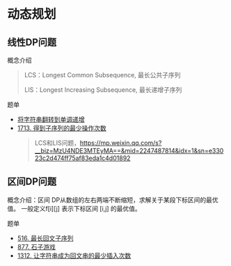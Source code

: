 # 动态规划

## 线性DP问题

概念介绍
> LCS：Longest Common Subsequence, 最长公共子序列
> 
> LIS：Longest Increasing Subsequence, 最长递增子序列

题单
- [将字符串翻转到单调递增](https://leetcode.cn/problems/flip-string-to-monotone-increasing/)
- [1713. 得到子序列的最少操作次数](https://leetcode.cn/problems/minimum-operations-to-make-a-subsequence/description/)
  > LCS和LIS问题，https://mp.weixin.qq.com/s?__biz=MzU4NDE3MTEyMA==&mid=2247487814&idx=1&sn=e33023c2d474ff75af83eda1c4d01892

## 区间DP问题

概念介绍：区间 DP从数组的左右两端不断缩短，求解关于某段下标区间的最优值。 一般定义f[i][j] 表示下标区间 [i,j] 的最优值。

题单
- [516. 最长回文子序列](https://leetcode.cn/problems/longest-palindromic-subsequence/description/)
- [877. 石子游戏](https://leetcode.cn/problems/stone-game/description/)
- [1312. 让字符串成为回文串的最少插入次数](https://leetcode.cn/problems/minimum-insertion-steps-to-make-a-string-palindrome/description/)
